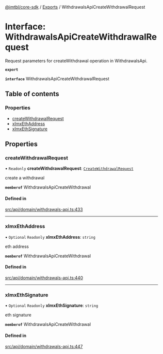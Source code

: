 [@imtbl/core-sdk](../README.md) / [Exports](../modules.md) / WithdrawalsApiCreateWithdrawalRequest

# Interface: WithdrawalsApiCreateWithdrawalRequest

Request parameters for createWithdrawal operation in WithdrawalsApi.

**`export`** 

**`interface`** WithdrawalsApiCreateWithdrawalRequest

## Table of contents

### Properties

- [createWithdrawalRequest](WithdrawalsApiCreateWithdrawalRequest.md#createwithdrawalrequest)
- [xImxEthAddress](WithdrawalsApiCreateWithdrawalRequest.md#ximxethaddress)
- [xImxEthSignature](WithdrawalsApiCreateWithdrawalRequest.md#ximxethsignature)

## Properties

### createWithdrawalRequest

• `Readonly` **createWithdrawalRequest**: [`CreateWithdrawalRequest`](CreateWithdrawalRequest.md)

create a withdrawal

**`memberof`** WithdrawalsApiCreateWithdrawal

#### Defined in

[src/api/domain/withdrawals-api.ts:433](https://github.com/immutable/imx-core-sdk/blob/7204457/src/api/domain/withdrawals-api.ts#L433)

___

### xImxEthAddress

• `Optional` `Readonly` **xImxEthAddress**: `string`

eth address

**`memberof`** WithdrawalsApiCreateWithdrawal

#### Defined in

[src/api/domain/withdrawals-api.ts:440](https://github.com/immutable/imx-core-sdk/blob/7204457/src/api/domain/withdrawals-api.ts#L440)

___

### xImxEthSignature

• `Optional` `Readonly` **xImxEthSignature**: `string`

eth signature

**`memberof`** WithdrawalsApiCreateWithdrawal

#### Defined in

[src/api/domain/withdrawals-api.ts:447](https://github.com/immutable/imx-core-sdk/blob/7204457/src/api/domain/withdrawals-api.ts#L447)
